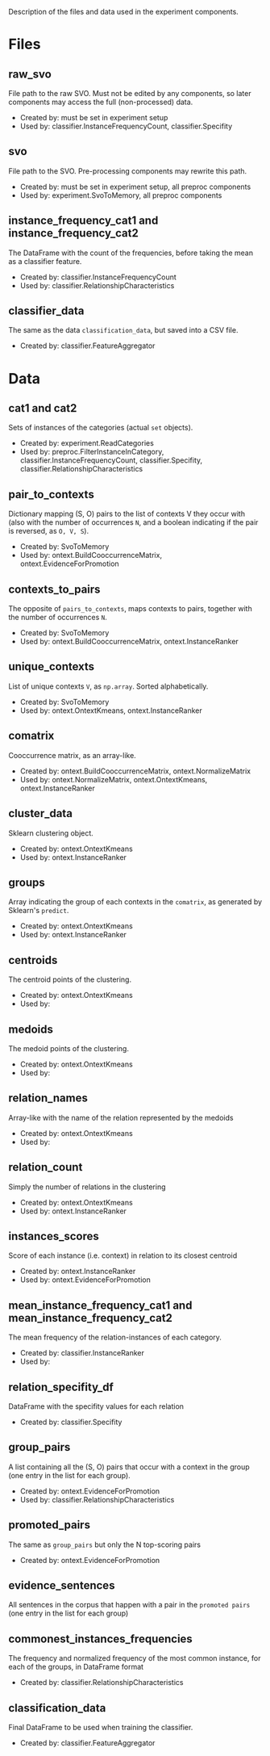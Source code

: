 Description of the files and data used in the experiment components.

# Files

## raw_svo

File path to the raw SVO.
Must not be edited by any components,
so later components may access the full (non-processed) data.

- Created by: must be set in experiment setup
- Used by: classifier.InstanceFrequencyCount, classifier.Specifity

## svo

File path to the SVO.
Pre-processing components may rewrite this path.

- Created by: must be set in experiment setup, all preproc components
- Used by: experiment.SvoToMemory, all preproc components

## instance_frequency_cat1 and instance_frequency_cat2

The DataFrame with the count of the frequencies,
before taking the mean as a classifier feature.

- Created by: classifier.InstanceFrequencyCount
- Used by: classifier.RelationshipCharacteristics

## classifier_data

The same as the data `classification_data`,
but saved into a CSV file.

- Created by: classifier.FeatureAggregator


# Data

## cat1 and cat2

Sets of instances of the categories (actual `set` objects).

- Created by: experiment.ReadCategories
- Used by: preproc.FilterInstanceInCategory, classifier.InstanceFrequencyCount, classifier.Specifity, classifier.RelationshipCharacteristics

## pair_to_contexts

Dictionary mapping (S, O) pairs to the list of contexts V
they occur with (also with the number of occurrences `N`,
and a boolean indicating if the pair is reversed, as `O, V, S`).

- Created by: SvoToMemory
- Used by: ontext.BuildCooccurrenceMatrix, ontext.EvidenceForPromotion

## contexts_to_pairs

The opposite of `pairs_to_contexts`, maps contexts to pairs,
together with the number of occurrences `N`.

- Created by: SvoToMemory
- Used by: ontext.BuildCooccurrenceMatrix, ontext.InstanceRanker

## unique_contexts

List of unique contexts `V`, as `np.array`.
Sorted alphabetically.

- Created by: SvoToMemory
- Used by: ontext.OntextKmeans, ontext.InstanceRanker

## comatrix

Cooccurrence matrix, as an array-like.

- Created by: ontext.BuildCooccurrenceMatrix, ontext.NormalizeMatrix
- Used by: ontext.NormalizeMatrix, ontext.OntextKmeans, ontext.InstanceRanker

## cluster_data

Sklearn clustering object.

- Created by: ontext.OntextKmeans
- Used by: ontext.InstanceRanker

## groups

Array indicating the group of each contexts in the `comatrix`,
as generated by Sklearn's `predict`.

- Created by: ontext.OntextKmeans
- Used by: ontext.InstanceRanker

## centroids

The centroid points of the clustering.

- Created by: ontext.OntextKmeans
- Used by:

## medoids

The medoid points of the clustering.

- Created by: ontext.OntextKmeans
- Used by:

## relation_names

Array-like with the name of the relation represented by the medoids

- Created by: ontext.OntextKmeans
- Used by:

## relation_count

Simply the number of relations in the clustering

- Created by: ontext.OntextKmeans
- Used by: ontext.InstanceRanker

## instances_scores

Score of each instance (i.e. context) in relation to its closest centroid

- Created by: ontext.InstanceRanker
- Used by: ontext.EvidenceForPromotion

## mean_instance_frequency_cat1 and mean_instance_frequency_cat2

The mean frequency of the relation-instances of each category.

- Created by: classifier.InstanceRanker
- Used by:

## relation_specifity_df

DataFrame with the specifity values for each relation

- Created by: classifier.Specifity

## group_pairs

A list containing all the (S, O) pairs that occur with a
context in the group (one entry in the list for each group).

- Created by: ontext.EvidenceForPromotion
- Used by: classifier.RelationshipCharacteristics

## promoted_pairs

The same as `group_pairs` but only the N top-scoring pairs

- Created by: ontext.EvidenceForPromotion

## evidence_sentences

All sentences in the corpus that happen with a pair
in the `promoted pairs` (one entry in the list for each group)

## commonest_instances_frequencies

The frequency and normalized frequency of the most common
instance, for each of the groups, in DataFrame format

- Created by: classifier.RelationshipCharacteristics

## classification_data

Final DataFrame to be used when training the classifier.

- Created by: classifier.FeatureAggregator
